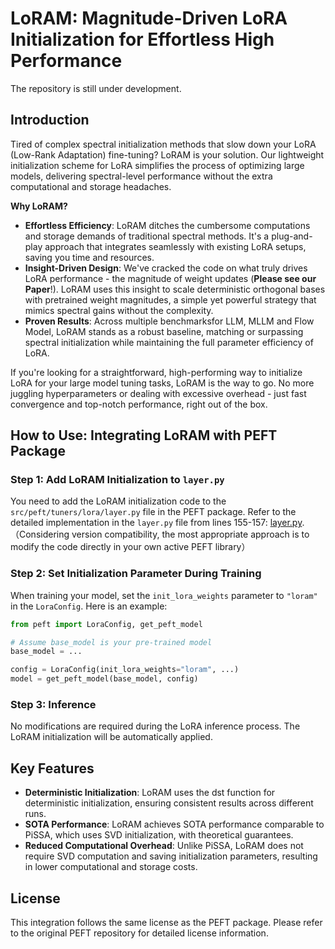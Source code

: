 # LoRAM: Magnitude-Driven LoRA Initialization for Effortless High Performance

The repository is still under development.

## Introduction

Tired of complex spectral initialization methods that slow down your LoRA (Low-Rank Adaptation) fine-tuning? LoRAM is your solution. Our lightweight initialization scheme for LoRA simplifies the process of optimizing large models, delivering spectral-level performance without the extra computational and storage headaches.

**Why LoRAM?**
- **Effortless Efficiency**: LoRAM ditches the cumbersome computations and storage demands of traditional spectral methods. It's a plug-and-play approach that integrates seamlessly with existing LoRA setups, saving you time and resources.
- **Insight-Driven Design**: We've cracked the code on what truly drives LoRA performance - the magnitude of weight updates (**Please see our Paper**!). LoRAM uses this insight to scale deterministic orthogonal bases with pretrained weight magnitudes, a simple yet powerful strategy that mimics spectral gains without the complexity.
- **Proven Results**: Across multiple benchmarksfor LLM, MLLM and Flow Model, LoRAM stands as a robust baseline, matching or surpassing spectral initialization while maintaining the full parameter efficiency of LoRA.

If you're looking for a straightforward, high-performing way to initialize LoRA for your large model tuning tasks, LoRAM is the way to go. No more juggling hyperparameters or dealing with excessive overhead - just fast convergence and top-notch performance, right out of the box. 


## How to Use: Integrating LoRAM with PEFT Package

### Step 1: Add LoRAM Initialization to `layer.py`

You need to add the LoRAM initialization code to the `src/peft/tuners/lora/layer.py` file in the PEFT package. Refer to the detailed implementation in the `layer.py` file from lines 155-157: [layer.py](https://github.com/zhangzc21/LoRAM/blob/8fdbd90546a94eb4a3d6562390ec62ef4446b78a/layer.py#L155). （Considering version compatibility, the most appropriate approach is to modify the code directly in your own active PEFT library）

### Step 2: Set Initialization Parameter During Training
When training your model, set the `init_lora_weights` parameter to `"loram"` in the `LoraConfig`. Here is an example:
```python
from peft import LoraConfig, get_peft_model

# Assume base_model is your pre-trained model
base_model = ...

config = LoraConfig(init_lora_weights="loram", ...)
model = get_peft_model(base_model, config)
```

### Step 3: Inference
No modifications are required during the LoRA inference process. The LoRAM initialization will be automatically applied.

## Key Features
- **Deterministic Initialization**: LoRAM uses the dst function for deterministic initialization, ensuring consistent results across different runs.
- **SOTA Performance**: LoRAM achieves SOTA performance comparable to PiSSA, which uses SVD initialization, with theoretical guarantees.
- **Reduced Computational Overhead**: Unlike PiSSA, LoRAM does not require SVD computation and saving initialization parameters, resulting in lower computational and storage costs.

## License
This integration follows the same license as the PEFT package. Please refer to the original PEFT repository for detailed license information.
